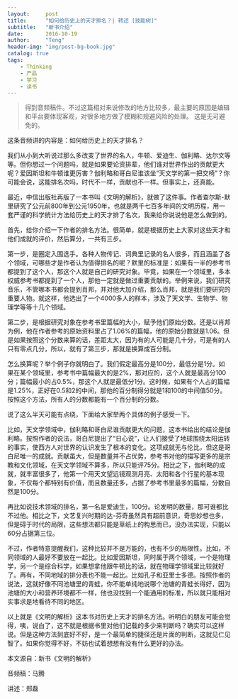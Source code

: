 ```yaml
---
layout:     post
title:      "如何给历史上的天才排名？| 转述 [技能树]"
subtitle:   "新书介绍"
date:       2016-10-19
author:     "Teng"
header-img: "img/post-bg-book.jpg"
catalog: true
tags:
    - Thinking
    - 产品
    - 学习
    - 读书
---
```


> 得到音频稿件。不过这篇相对来说修改的地方比较多，最主要的原因是编辑和平台要体现客观，对很多地方做了模糊和规避风险的处理。
> 这是无可避免的。

这条音频讲的内容是：如何给历史上的天才排名？

我们从小到大听说过那么多改变了世界的名人，牛顿、爱迪生、伽利略、达尔文等等。但你想过一个问题吗，就是如果要论资排辈，他们谁对世界作出的贡献更大呢？爱因斯坦和牛顿谁更厉害？伽利略和哥白尼谁该坐“天文学的第一把交椅”？你可能会说，这能排名次吗，时代不一样，贡献也不一样。但事实上，还真能。

最近，中信出版社再版了一本书叫《文明的解析》，就做了这件事。作者查尔斯-默里研究了公元前800年到公元1950年，也就是两千七百多年间的文明历程，用一套严谨的科学统计方法给历史上的天才排了名次，我来给你说说他是怎么做到的。

首先，给你介绍一下作者的排名方法。很简单，就是根据历史上大家对这些天才和他们成就的评价，然后算分，一共有三步。

第一步，是圈定入围选手。各种人物传记、词典里记录的名人很多，而且涵盖了各个领域，可哪些才是作者认为值得排名的呢？默里的标准是：如果有一半的参考书都提到了这个人，那这个人就是自己的研究对象。毕竟，如果在一个领域里，多本权威参考书都提到了一个人，那他一定就是做过重要贡献的。举例来说，我们研究音乐，不管哪本书都会提到肖邦，并对他大加介绍，那么肖邦，就是我们要研究的重要人物。就这样，他选出了一个4000多人的样本，涉及了天文学、生物学、物理学等等十几个领域。

第二步，是根据研究对象在参考书里篇幅的大小，赋予他们原始分数。还是以肖邦为例，他在作者参考的原始资料里占了1.06%的篇幅，他的原始分数就是1.06。但是如果按照这个分数来算的话，差距太大，因为有的人可能是几十分，可是有的人只有零点几分，所以，就有了第三步，那就是换算成百分制。

怎么换算呢？举个例子你就明白了。我们假定最高分是100分，最低分是1分。如果在某个领域里，参考书中篇幅最大的是2%，那对应的，这个人就是最高分100分；篇幅最小的占0.5%，那这个人就是最低分1分。这时候，如果有个人占的篇幅是1.25%，正好在0.5和2的中间，那他的百分制得分就是1和100的中间值50分。按照这个方法，所有人的分数都能有一个百分制的分数。

说了这么半天可能有点绕，下面给大家举两个具体的例子感受一下。

比如，天文学领域中，伽利略和哥白尼谁贡献更大的问题，这本书给出的结论是伽利略。按照作者的说法，哥白尼提出了“日心说”，让人们接受了地球围绕太阳运转的事实，使西方人对世界的认识发生了根本的变化。这项成就无与伦比，但这是哥白尼唯一的成就。贡献虽大，但是数量并不占优势，参考书对他的描写更多的是宗教和文化领域，在天文学领域不算多，所以只能评75分。相比之下，伽利略的成就，就丰富很多了，他第一个用天文望远镜观测月亮、太阳和各个行星的基本现象，不仅每个都特别有价值，而且数量还多，占据了参考书里最多的篇幅，分数自然是100分。

再比如说技术领域的排名，第一名是爱迪生，100分。论发明的数量，那可谁都比不过他。相比之下，文艺复兴时期的达-芬奇虽然具有超前意识，奇思妙想也多，但是碍于时代的局限，这些想法都只能是草纸上的构思而已，没办法实现，只能以60分占据第三位。

不过，作者特意提醒我们，这种比较并不是万能的，也有不少的局限性。比如，不同领域的人最好不要放在一起比。比如爱因斯坦，同时属于两个领域，一个是物理学，另一个是综合科学，如果想拿他跟牛顿比的话，就在物理学领域里比较就好了。再有，不同地域的排分表也不能一起比。比如孔子和亚里士多德。按照作者的说法，这就好像不同池塘里的青蛙，你不能单纯地说哪个池塘的青蛙长得好，因为池塘的大小和营养环境都不一样，他也没找到一个能通用的标准，所以就只能相对实事求是地看待不同的地区。

以上就是《文明的解析》这本书对历史上天才的排名方法。听明白的朋友可能会觉得，咦，说白了，这不就是根据书里对他们记载的多少来判断吗？确实可以这样说。但是这种方法到底好不好，是一个最简单的捷径还是片面的判断，这就见仁见智了。如果你觉得不好，不妨也试着想想有没有什么更好的办法。

本文源自：新书《文明的解析》  

音频稿：马腾

讲述：郑磊
